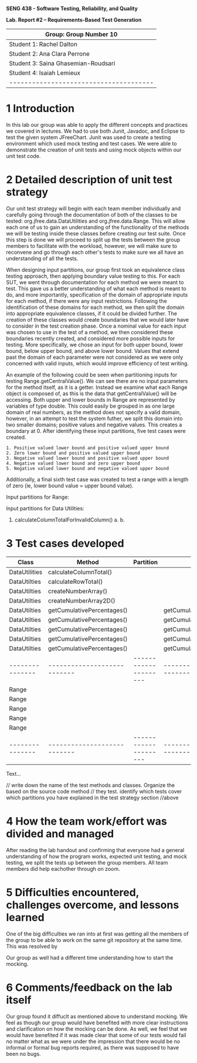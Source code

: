 **SENG 438 - Software Testing, Reliability, and Quality**

**Lab. Report \#2 – Requirements-Based Test Generation**

| Group: Group Number 10
|--------------------------------------|
| Student 1: Rachel Dalton             |  
| Student 2: Ana Clara Perrone         |  
| Student 3: Saina Ghasemian-Roudsari  |
| Student 4: Isaiah Lemieux            |
|--------------------------------------|

# 1 Introduction
In this lab our group was able to apply the different concepts and practices we covered in lectures. We had to use both Junit, Javadoc, and Eclipse to test the given system JFreeChart. Junit was used to create a testing environment which used mock testing and test cases. We were able to demonstrate the creation of unit tests and using mock objects within our unit test code.


# 2 Detailed description of unit test strategy

Our unit test strategy will begin with each team member individually and carefully going through the documentation of both of the classes to be tested: org.jfree.data.DataUtilities and org.jfree.data.Range. This will allow each one of us to gain an understanding of the functionality of the methods we will be testing inside these classes before creating our test suite. Once this step is done we will proceed to split up the tests between the group members to facilitate with the workload, however, we will make sure to reconvene and go through each other's tests to make sure we all have an understanding of all the tests.

When designing input partitions, our group first took an equivalence class testing approach, then applying boundary value testing to this. For each SUT, we went through documentation for each method we were meant to test. This gave us a better understanding of what each method is meant to do, and more importantly, specification of the domain of appropriate inputs for each method, if there were any input restrictions. Following the identification of these domains for each method, we then split the domain into appropriate equivalence classes, if it could be divided further. The creation of these classes would create boundaries that we would later have to consider in the test creation phase. Once a nominal value for each input was chosen to use in the test of a method, we then considered these boundaries recently created, and considered more possible inputs for testing. More specifically, we chose an input for both upper bound, lower bound, below upper bound, and above lower bound. Values that extend past the domain of each parameter were not considered as we were only concerned with valid inputs, which would improve efficiency of test writing.

An example of the following could be seen when partitioning inputs for testing Range.getCentralValue(). We can see there are no input parameters for the method itself, as it is a getter. Instead we examine what each Range object is composed of, as this is the data that getCentralValue() will be accessing. Both upper and lower bounds in Range are represented by variables of type double. This could easily be grouped in as one large domain of real numbers, as the method does not specify a valid domain, however, in an attempt to test the system futher, we split this domain into two smaller domains; positive values and negative values. This creates a boundary at 0. After identifying these input partitions, five test cases were created. 

    1. Positive valued lower bound and positive valued upper bound
    2. Zero lower bound and positive valued upper bound
    3. Negative valued lower bound and positive valued upper bound
    4. Negative valued lower bound and zero upper bound
    5. Negative valued lower bound and negative valued upper bound
Additionally, a final sixth test case was created to test a range with a length of zero (ie, lower bound value = upper bound value).

Input partitions for Range:



Input partitions for Data Utilities:
1. calculateColumnTotalForInvalidColumn()
    a.
    b.





# 3 Test cases developed

| Class         | Method                     | Partition           | Test Case                                         | Pass/Fail   |
|---------------| ---------------------------|---------------------|---------------------------------------------------|-------------|
| DataUtilities | calculateColumnTotal()     |
| DataUtilties  | calculateRowTotal()        |
| DataUtilties  | createNumberArray()        |
| DataUtilties  | createNumberArray2D()      |
| DataUtilties  | getCumulativePercentages() |                     | getCumulativePercentagesTestForValidValues()      | Fail        |
| DataUtilties  | getCumulativePercentages() |                     | getCumulativePercentagesTestForOneValue()         | Fail        |
| DataUtilties  | getCumulativePercentages() |                     | getCumulativePercentagesTestForException()        | Fail        |
| DataUtilties  | getCumulativePercentages() |                     | getCumulativePercentagesTestForNegativeValue()    | Fail        |
| DataUtilties  | getCumulativePercentages() |                     | getCumulativePercentagesTestForOneNegativeValue() | Fail        |
|---------------| ---------------------------|---------------------|---------------------------------------------------|-------------|
| Range         |                            |                     |                                                   |             |
| Range         |                            |                     |                                                   |             |
| Range         |                            |                     |                                                   |             |
| Range         |                            |                     |                                                   |             |
| Range         |                            |                     |                                                   |             |
|---------------| ---------------------------|---------------------|---------------------------------------------------|-------------|

Text…

// write down the name of the test methods and classes. Organize the based on
the source code method // they test. identify which tests cover which partitions
you have explained in the test strategy section //above

# 4 How the team work/effort was divided and managed
After reading the lab handout and confirming that everyone had a general understanding of how the program works, expected unit testing, and mock testing, we split the tests up between the group members. All team members did help eachother through on zoom.


# 5 Difficulties encountered, challenges overcome, and lessons learned
One of the big difficulties we ran into at first was getting all the members of the group to be able to work on the same git repository at the same time. This was resolved by 

Our group as well had a different time understanding how to start the mocking. 

# 6 Comments/feedback on the lab itself
Our group found it diffuclt as mentioned above to understand mocking. We feel as though our group would have benefited with more clear instructions and clarification on how the mocking can be done. As well, we feel that we would have benefited if it was made clear that some of our tests would fail no matter what as we were under the impression that there would be no informal or formal bug reports required, as there was supposed to have been no bugs.
